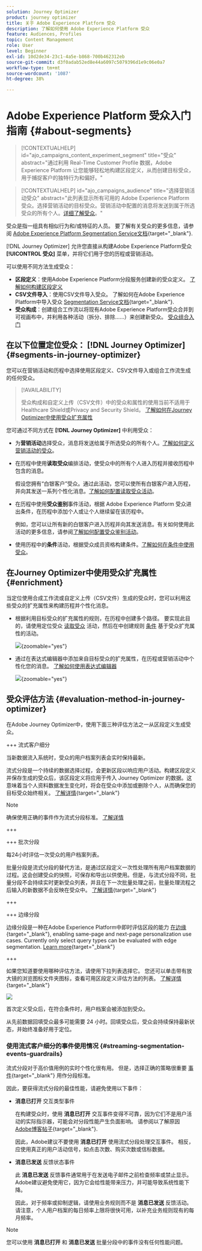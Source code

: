 ```yaml
---
solution: Journey Optimizer
product: journey optimizer
title: 关于 Adobe Experience Platform 受众
description: 了解如何使用 Adobe Experience Platform 受众
feature: Audiences, Profiles
topic: Content Management
role: User
level: Beginner
exl-id: 10d2de34-23c1-4a5e-b868-700b462312eb
source-git-commit: d3f0adab52ed8e44a6097c5079396d1e9c06e0a7
workflow-type: tm+mt
source-wordcount: '1087'
ht-degree: 38%

---
```


# Adobe Experience Platform 受众入门指南 {#about-segments}

>[!CONTEXTUALHELP]
>id="ajo_campaigns_content_experiment_segment"
>title="受众"
>abstract="通过利用 Real-Time Customer Profile 数据，Adobe Experience Platform 让您能够轻松地构建区段定义，从而创建目标受众，用于捕捉客户的独特行为和偏好。"

>[!CONTEXTUALHELP]
>id="ajo_campaigns_audience"
>title="选择营销活动受众"
>abstract="此列表显示所有可用的 Adobe Experience Platform 受众。选择营销活动的目标受众。营销活动中配置的消息将发送到属于所选受众的所有个人。[详细了解受众](../audience/about-audiences.md)。"

受众是指一组具有相似行为和/或特征的人员。 要了解有关受众的更多信息，请参阅 [Adobe Experience Platform Segmentation Service文档](https://experienceleague.adobe.com/docs/experience-platform/segmentation/home.html?lang=zh-Hans){target="_blank"}.

[!DNL Journey Optimizer] 允许您直接从构建Adobe Experience Platform受众 **[!UICONTROL 受众]** 菜单，并将它们用于您的历程或营销活动。

可以使用不同方法生成受众：

* **区段定义**：使用Adobe Experience Platform分段服务创建新的受众定义。 [了解如何构建区段定义](creating-a-segment-definition.md)
* **CSV文件导入**：使用CSV文件导入受众。 了解如何在Adobe Experience Platform中导入受众 [Segmentation Service文档](https://experienceleague.adobe.com/docs/experience-platform/segmentation/ui/overview.html#import-audience){target="_blank"}.
* **受众构成**：创建组合工作流以将现有Adobe Experience Platform受众合并到可视画布中，并利用各种活动（拆分、排除……）来创建新受众。 [受众组合入门](get-started-audience-orchestration.md)

## 在以下位置定位受众： [!DNL Journey Optimizer] {#segments-in-journey-optimizer}

您可以在营销活动和历程中选择使用区段定义、CSV文件导入或组合工作流生成的任何受众。

>[!AVAILABILITY]
>
>受众构成和自定义上传（CSV文件）中的受众和属性的使用当前不适用于Healthcare Shield或Privacy and Security Shield。 [了解如何在Journey Optimizer中使用受众扩充属性](../audience/about-audiences.md#enrichment)

您可通过不同方式在 **[!DNL Journey Optimizer]** 中利用受众：

* 为&#x200B;**营销活动**&#x200B;选择受众，消息将发送给属于所选受众的所有个人。[了解如何定义营销活动的受众](../campaigns/create-campaign.md#define-the-audience-audience)。

* 在历程中使用&#x200B;**读取受众**&#x200B;编排活动，使受众中的所有个人进入历程并接收历程中包含的消息。

  假设您拥有“白银客户”受众。通过此活动，您可以使所有白银客户进入历程，并向其发送一系列个性化消息。[了解如何配置读取受众活动](../building-journeys/read-audience.md#configuring-segment-trigger-activity)。

* 在历程中使用&#x200B;**受众鉴别**&#x200B;事件活动，根据 Adobe Experience Platform 受众进出条件，在历程中添加个人或让个人继续留在该历程中。

  例如，您可以让所有新的白银客户进入历程并向其发送消息。有关如何使用此活动的更多信息，请参阅[了解如何配置受众鉴别活动](../building-journeys/audience-qualification-events.md)。

* 使用历程中的&#x200B;**条件**&#x200B;活动，根据受众成员资格构建条件。[了解如何在条件中使用受众](../building-journeys/condition-activity.md#using-a-segment)。

## 在Journey Optimizer中使用受众扩充属性 {#enrichment}

当定位使用合成工作流或自定义上传（CSV文件）生成的受众时，您可以利用这些受众的扩充属性来构建历程并个性化消息。

* 根据利用目标受众的扩充属性的规则，在历程中创建多个路径。 要实现此目的，请使用定位受众 [读取受众](../building-journeys/read-audience.md) 活动，然后在中创建规则 [条件](../building-journeys/condition-activity.md) 基于受众扩充属性的活动。

  ![](assets/audience-enrichment-attribute-condition.png){zoomable=&quot;yes&quot;}

* 通过在表达式编辑器中添加来自目标受众的扩充属性，在历程或营销活动中个性化您的消息。 [了解如何使用表达式编辑器](../personalization/personalization-build-expressions.md)

  ![](assets/audience-enrichment-attribute-perso.png){zoomable=&quot;yes&quot;}

## 受众评估方法 {#evaluation-method-in-journey-optimizer}

在Adobe Journey Optimizer中，使用下面三种评估方法之一从区段定义生成受众。

+++ 流式客户细分

当新数据流入系统时，受众的用户档案列表会实时保持最新。

流式分段是一个持续的数据选择过程，会更新区段以响应用户活动。构建区段定义并保存生成的受众后，该区段定义将应用于传入 Journey Optimizer 的数据。这意味着当个人资料数据发生变化时，将会在受众中添加或删除个人，从而确保您的目标受众始终相关。 [了解详情](https://experienceleague.adobe.com/docs/experience-platform/segmentation/ui/streaming-segmentation.html){target="_blank"}

>[!NOTE]
>
>确保使用正确的事件作为流式分段标准。 [了解详情](#streaming-segmentation-events-guardrails)

+++

+++ 批次分段

每24小时评估一次受众的用户档案列表。

批量分段是流式分段的替代方法，是通过区段定义一次性处理所有用户档案数据的过程。这会创建受众的快照，可保存和导出以供使用。但是，与流式分段不同，批量分段不会持续实时更新受众列表，并且在下一次批量处理之前，批量处理流程之后输入的新数据不会反映在受众中。 [了解详情](https://experienceleague.adobe.com/docs/experience-platform/segmentation/home.html#batch){target="_blank"}

+++

+++ 边缘分段

边缘分段是一种在Adobe Experience Platform中即时评估区段的能力 [在边缘](https://experienceleague.adobe.com/docs/experience-platform/edge/home.html?lang=zh-Hans){target="_blank"}, enabling same-page and next-page personalization use cases. Currently only select query types can be evaluated with edge segmentation. [Learn more](https://experienceleague.adobe.com/docs/experience-platform/segmentation/ui/edge-segmentation.html#query-types){target="_blank"}

+++

如果您知道要使用哪种评估方法，请使用下拉列表选择它。 您还可以单击带有放大镜的浏览图标文件夹图标，查看可用区段定义评估方法的列表。 [了解详情](https://experienceleague.adobe.com/docs/experience-platform/segmentation/ui/segment-builder.html#segment-properties){target="_blank"}

![](assets/evaluation-methods.png)

<!--The determination between batch segmentation and streaming segmentation is made by the system for each audience, based on the complexity and the cost of evaluating the segment definition rule. You can view the evaluation method for each audience in the **[!UICONTROL Evaluation method]** column of the audience list.
    
![](assets/evaluation-method.png)

>[!NOTE]
>
>If the **[!UICONTROL Evaluation method]** column does not display, you  need to add it using configuration button on the top right of the list.-->

首次定义受众后，在符合条件时，用户档案会被添加到受众。

从先前数据回填受众最多可能需要 24 小时。回填受众后，受众会持续保持最新状态，并始终准备好用于定位。

### 使用流式客户细分的事件使用情况 {#streaming-segmentation-events-guardrails}

流式分段对于高价值用例的实时个性化很有用。 但是，选择正确的策略很重要 [事件](https://experienceleague.adobe.com/docs/experience-platform/segmentation/ui/segment-builder.html#events){target="_blank"} 用作分段标准。

因此，要获得流式分段的最佳性能，请避免使用以下事件：

* **消息已打开** 交互类型事件

  在构建受众时，使用 **消息已打开** 交互事件变得不可靠，因为它们不是用户活动的实际指示器，可能会对分段性能产生负面影响。 请参阅以了解原因 [Adobe博客帖子](https://blog.adobe.com/en/publish/2021/06/24/what-apples-mail-privacy-protection-means-for-email-marketers){target="_blank"}.

  因此，Adobe建议不要使用 **消息已打开** 使用流式分段处理交互事件。 相反，应使用真正的用户活动信号，如点击次数、购买次数或信标数据。

* **消息已发送** 反馈状态事件

  此 **消息已发送** 反馈事件通常用于在发送电子邮件之前检查频率或禁止显示。 Adobe建议避免使用它，因为它会给性能带来压力，并可能导致系统性能下降。

  因此，对于频率或抑制逻辑，请使用业务规则而不是 **消息已发送** 反馈活动。 请注意，个人用户档案的每日频率上限将很快可用，以补充业务规则现有的每月频率。

>[!NOTE]
>
>您可以使用 **消息已打开** 和 **消息已发送** 批量分段中的事件没有任何性能问题。
